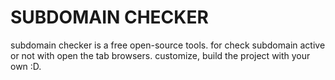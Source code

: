 # SUBDOMAIN CHECKER

subdomain checker is a free open-source tools. for check subdomain active or not with open the tab browsers.
customize, build the project with your own :D.

